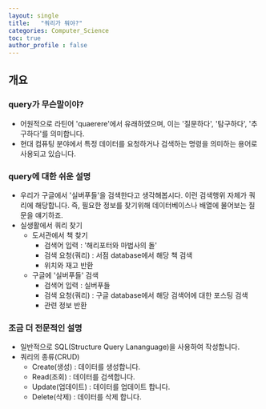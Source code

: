 ```yaml
---
layout: single
title:   "쿼리가 뭐야?"
categories: Computer_Science
toc: true
author_profile : false
---
```


## 개요
### query가 무슨말이야?
- 어원적으로 라틴어 'quaerere'에서 유래하였으며, 이는 '질문하다', '탐구하다', '추구하다'를 의미합니다.
- 현대 컴퓨팅 분야에서 특정 데이터를 요청하거나 검색하는 명령을 의미하는 용어로 사용되고 있습니다.

### query에 대한 쉬운 설명
- 우리가 구글에서 '실버푸들'을 검색한다고 생각해봅시다.
이런 검색행위 자체가 쿼리에 해당합니다.
즉, 필요한 정보를 찾기위해 데이터베이스나 배열에 물어보는 질문을 얘기하죠.
- 실생활에서 쿼리 찾기
  - 도서관에서 책 찾기
    - 검색어 입력 : '해리포터와 마법사의 돌'
    - 검색 요청(쿼리) : 서점 database에서 해당 책 검색
    - 위치와 재고 반환
  - 구글에 '실버푸들' 검색
    - 검색어 입력 : 실버푸들
    - 검색 요청(쿼리) : 구글 database에서 해당 검색어에 대한 포스팅 검색
    - 관련 정보 반환

### 조금 더 전문적인 설명
- 일반적으로 SQL(Structure Query Lananguage)을 사용하여 작성합니다.
- 쿼리의 종류(CRUD)
  - Create(생성) : 데이터를 생성합니다.
  - Read(조회) : 데이터를 검색합니다.
  - Update(업데이트) : 데이터를 업데이트 합니다.
  - Delete(삭제) : 데이터를 삭제 합니다.
